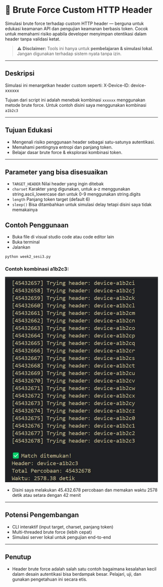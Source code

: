 # 🔐 Brute Force Custom HTTP Header

Simulasi brute force terhadap custom HTTP header — berguna untuk edukasi keamanan API dan pengujian keamanan berbasis token. Cocok untuk memahami risiko apabila developer menyimpan otentikasi dalam header tanpa validasi ketat.

> ⚠️ **Disclaimer:** Tools ini hanya untuk **pembelajaran & simulasi lokal**. Jangan digunakan terhadap sistem nyata tanpa izin.

---

## Deskripsi

Simulasi ini menargetkan header custom seperti: X-Device-ID: device-xxxxxx

Tujuan dari script ini adalah menebak kombinasi `xxxxxx` menggunakan metode brute force.
Untuk contoh disini saya menggunakan kombinasi `a1b2c3`

---

## Tujuan Edukasi

- Mengenali risiko penggunaan header sebagai satu-satunya autentikasi.
- Memahami pentingnya entropi dan panjang token.
- Belajar dasar brute force & eksplorasi kombinasi token.

---

## Parameter yang bisa disesuaikan

- `TARGET_HEADER`
Nilai header yang ingin ditebak
- `charset`
Karakter yang digunakan, untuk a-z menggunakan string.ascii_lowercase dan untuk 0-9 menggunakan string.digits
- `length`
Panjang token target (default 6)
- `sleep()`
Bisa ditambahkan untuk simulasi delay tetapi disini saya tidak memakainya

## Contoh Penggunaan
- Buka file di visual studio code atau code editor lain
- Buka terminal
- Jalankan
```
python week2_sesi3.py
```

### Contoh kombinasi a1b2c3:
![Hasil](https://github.com/Aaronabil/header-brute-force-simulator/blob/main/hasil.jpg?raw=true)
- Disini saya melakukan 45.432.678 percobaan dan memakan waktu 2578 detik atau setara dengan 42 menit

---

## Potensi Pengembangan
- CLI interaktif (input target, charset, panjang token)
- Multi-threaded brute force (lebih cepat)
- Simulasi server lokal untuk pengujian end-to-end

---

## Penutup
- Header brute force adalah salah satu contoh bagaimana kesalahan kecil dalam desain autentikasi bisa berdampak besar. Pelajari, uji, dan gunakan pengetahuan ini secara etis.





